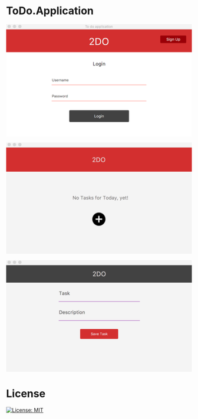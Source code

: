 # ToDo.Application




![ ](graphics/1.png "Login")

![ ](graphics/2.png "Add new task")

![ ](graphics/3.png "New task description")


# License
[![License: MIT](https://img.shields.io/badge/License-MIT-yellow.svg)](https://opensource.org/licenses/MIT)
